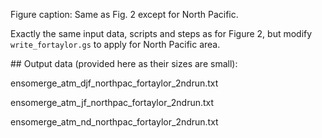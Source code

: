 Figure caption: Same as Fig. 2 except for North Pacific.

Exactly the same input data, scripts and steps as for Figure 2, but modify `write_fortaylor.gs` to apply for North Pacific area.

## Output data (provided here as their sizes are small):

ensomerge_atm_djf_northpac_fortaylor_2ndrun.txt

ensomerge_atm_jf_northpac_fortaylor_2ndrun.txt

ensomerge_atm_nd_northpac_fortaylor_2ndrun.txt
